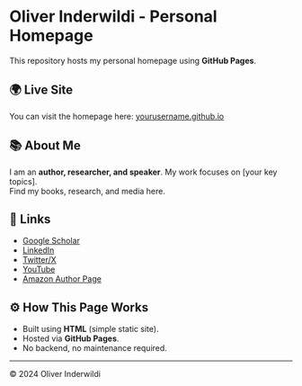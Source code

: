 # Oliver Inderwildi - Personal Homepage

This repository hosts my personal homepage using **GitHub Pages**.

## 🌍 Live Site
You can visit the homepage here: [yourusername.github.io](https://yourusername.github.io)

## 📚 About Me
I am an **author, researcher, and speaker**. My work focuses on [your key topics].  
Find my books, research, and media here.

## 🔗 Links
- [Google Scholar](https://scholar.google.com/citations?user=zy1UxxUAAAAJ)
- [LinkedIn](https://www.linkedin.com/in/oliverinderwildi/)
- [Twitter/X](https://x.com/oridw)
- [YouTube](https://www.youtube.com/channel/UCbxnovZBg0kLwLCak8x4RYQ)
- [Amazon Author Page](https://www.amazon.com/stores/Oliver-Inderwildi/author/B009EV4QCO)

## ⚙️ How This Page Works
- Built using **HTML** (simple static site).
- Hosted via **GitHub Pages**.
- No backend, no maintenance required.

---
© 2024 Oliver Inderwildi
